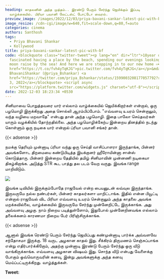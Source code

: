 ```yaml
---
heading: காதலனின் அந்த முத்தம்.. இரண்டு பேரும் சேர்ந்து ஜெயிக்கும் இப்படி
  வாழ்க்கையில். பிரியா பவானி லேட்டஸ்ட் போட்டோ வைரல்.
preview_image: /images/2022/12/03/priya-bavani-sankar-latest-pic-with-bf-2-.jpg
image_resize: /cdn-cgi/image/w=640,fit=scale-down,q=80,f=auto
categories: cinema
authors: Santhosh
tags:
  - Priya Bhavani Shankar
  - Kollywood
title: priya-bavani-sankar-latest-pic-with-bf
code: <blockquote class="twitter-tweet"><p lang="en" dir="ltr">18year old us
  fascinated having a place by the beach, spending our evenings looking at the
  moon raise by the sea! And here we are stepping in to our new home ♾️❤️ <a
  href="https://t.co/fvh4yTqKJG">pic.twitter.com/fvh4yTqKJG</a></p>&mdash; Priya
  BhavaniShankar (@priya_Bshankar) <a
  href="https://twitter.com/priya_Bshankar/status/1599003208177057792?ref_src=twsrc%5Etfw">December
  3, 2022</a></blockquote> <script async
  src="https://platform.twitter.com/widgets.js" charset="utf-8"></script>
date: 2022-12-03 18:23:34 +0530
---
```

சினிமாவை பொறுத்தவரை யார் எல்லாம் வாழ்க்கையில் ஜெயிக்கிறார்கள் என்றால், ஒரு பழமொழி இருக்கிறது அதை சொல்லி ஆரம்பிப்போம். "எவ்வளவு உயரம் சென்றாலும், வந்த வழியை மறவாதே" என்பது தான் அந்த பழமொழி. இதை பாலோ செய்தவர்கள் யாரும் வழக்கியில் தோற்றதில்லை. அந்த பழமொழிக்கேற்ப இன்றைய தினத்தில் நடந்து கொள்ளும் ஒரு நடிகை யார் என்றால் ப்ரியா பவானி சங்கர் தான்.

{{< adsense >}}

நமக்கு தெரியும் முன்னாடி ப்ரியா வந்து ஒரு செய்தி வாசிப்பாளரா இருந்தாங்க, பின்னர் அவங்களோட திறமையை கண்டுபிடித்த இயக்குனர் ஹீரோயின்னா சான்ஸ் கொடுத்தாரு. பின்னர் இன்றைய தேதியில் தமிழ் சினிமாவின் முன்னணி நடிகையா திகழ்கிறாங்க. அடுத்து STR கூட பாத்து தல படம் வேற வருது. இவங்க range மாறிவிடும். 

![](/images/2022/12/03/priya-bavani-sankar-latest-pic-with-bf-1-.jpg)

இவங்க டிவியில் இருக்கும்போதே ராஜவேல் என்ற பையனுடன் லவ்வுல இருந்தாங்க. இருவருமே நல்ல நண்பர்கள், பின்னர் காதலர்களா மாறிட்டாங்க. இதில் என்ன பியூட்டி என்றால் ராஜவேல் விட பிரியா எவ்வளவு உயரம் சென்றாலும் அந்த காதலை அவங்க மறக்கவில்லை, வாழ்க்கையில் இருவருமே சேர்ந்து முன்னேறிட்டே இருக்காங்க. அது அவ்வளவு அழகு. நாம் நிறைய படித்துள்ளோம், இதுபோல் முன்னேறினவங்க எல்லாம் தலைக்கனம் காரணமா நிறைய பேர் பிரிஞ்சிருக்காங்க.

{{< adsense >}}

ஆனால் இவங்க ரெண்டு பெரும் சேர்ந்து ஜெயிப்பது கண்முன்னாடி பார்க்க அவ்வளவே சந்தோசமா இருக்கு. 18 வருட அழகான காதல் இது. சீக்கிரம் திருமணம் செஞ்சுப்பாங்க என்று எதிர்பார்க்கிறோம், அதற்கு முன்னாடி இரண்டு பேரும் சேர்ந்து ஒரு வீடு வாங்கிருக்காங்க. எவ்வளவு அழகான விஷயம் இது. சொந்த வீடு என்பது வேளைக்கு போகும் ஒவ்வொருவரின் கனவு, இன்று அவங்களுக்கு அந்த கனவு மெய்ப்பட்டிருக்கிறது. வாழ்த்துக்கள். 

**T﻿weet:**